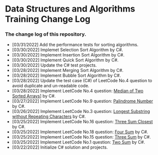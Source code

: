 # Data Structures and Algorithms Training Change Log
### The change log of this repository.

* [03/31/2022] Add the performance tests for sorting algorithms.
* [03/30/2022] Implemet Selection Sort Algorithm by C#.
* [03/30/2022] Implement Insertion Sort Algorithm by C#.
* [03/30/2022] Implement Quick Sort Algorithm by C#.
* [03/30/2022] Update the C# test projects.
* [03/28/2022] Implement Merging Sort Algorithm by C#.
* [03/28/2022] Implement Bubble Sort Algorithm by C#.
* [03/28/2022] Update the test case (C#) of LeetCode No.4 question to avoid duplicate and un-readable code.
* [03/28/2022] Implement LeetCode No.4 question: [Median of Two Sorted Arrays](leetcode/questions/Question4.md)] by C#.
* [03/27/2022] Implement LeetCode No.9 question: [Palindrome Number](leetcode/questions/Question9.md) by C#.
* [03/26/2022] Implement LeetCode No.3 question: [Longest Substring without Repeating Characters](leetcode/questions/Question3.md) by C#.
* [03/25/2022] Implement LeetCode No.16 question: [Three Sum Closest](leetcode/questions/Question16.md) by C#.
* [03/25/2022] Implement LeetCode No.18 question: [Four Sum](leetcode/questions/Question18.md) by C#.
* [03/25/2022] Implement LeetCode No.15 question: [Three Sum](leetcode/questions/Question15.md) by C#.
* [03/25/2022] Implement LeetCode No.1 question: [Two Sum](leetcode/questions/Question1.md) by C#.
* [03/22/2022] Initialize C# solution and projects.
